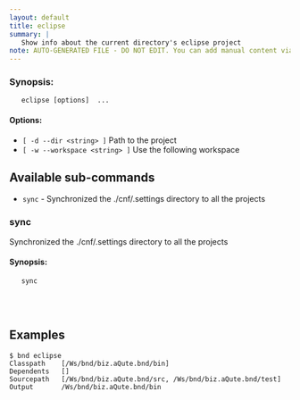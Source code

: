 ```yaml
---
layout: default
title: eclipse
summary: |
   Show info about the current directory's eclipse project
note: AUTO-GENERATED FILE - DO NOT EDIT. You can add manual content via same filename in _ext sub-folder. 
---
```


### Synopsis: 
	   eclipse [options]  ...


#### Options: 
- `[ -d --dir <string> ]` Path to the project
- `[ -w --workspace <string> ]` Use the following workspace

## Available sub-commands 
-  `sync` - Synchronized the ./cnf/.settings directory to all the projects 

### sync 
Synchronized the ./cnf/.settings directory to all the projects

#### Synopsis: 
	   sync 

<!-- Manual content from: ext/eclipse.md --><br /><br />

## Examples

	$ bnd eclipse
	Classpath    [/Ws/bnd/biz.aQute.bnd/bin]
	Dependents   []
	Sourcepath   [/Ws/bnd/biz.aQute.bnd/src, /Ws/bnd/biz.aQute.bnd/test]
	Output       /Ws/bnd/biz.aQute.bnd/bin
